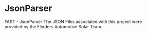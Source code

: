 # JsonParser
FAST - JsonParser
The JSON Files associated with this project were provided by the Flinders Automotive Solar Team.
